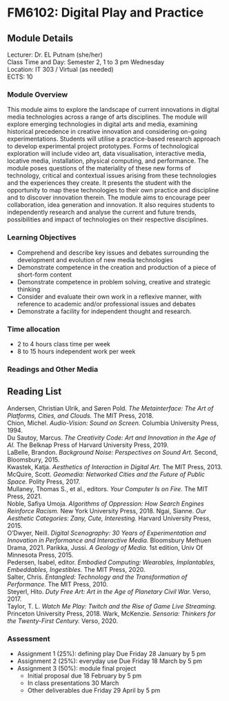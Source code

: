 # FM6102: Digital Play and Practice

## Module Details

Lecturer: Dr. EL Putnam (she/her)  
Class Time and Day: Semester 2, 1 to 3 pm Wednesday  
Location: IT 303 / Virtual (as needed)  
ECTS: 10

### Module Overview

This module aims to explore the landscape of current innovations in digital media technologies across a range of arts disciplines. The module will explore emerging technologies in digital arts and media, examining historical precedence in creative innovation and considering on-going experimentations. Students will utilise a practice-based research approach to develop experimental project prototypes. Forms of technological exploration will include video art, data visualisation, interactive media, locative media, installation, physical computing, and performance. The module poses questions of the materiality of these new forms of technology, critical and contextual issues arising from these technologies and the experiences they create. It presents the student with the opportunity to map these technologies to their own practice and discipline and to discover innovation therein. The module aims to encourage peer collaboration, idea generation and innovation. It also requires students to independently research and analyse the current and future trends, possibilities and impact of technologies on their respective disciplines.

### Learning Objectives

- Comprehend and describe key issues and debates surrounding the development and evolution of new media technologies
- Demonstrate competence in the creation and production of a piece of short-form content
- Demonstrate competence in problem solving, creative and strategic thinking
- Consider and evaluate their own work in a reflexive manner, with reference to academic and/or professional issues and debates
- Demonstrate a facility for independent thought and research.

### Time allocation

- 2 to 4 hours class time per week
- 8 to 15 hours independent work per week

### Readings and Other Media

## Reading List
Andersen, Christian Ulrik, and Søren Pold. *The Metainterface: The Art of Platforms, Cities, and Clouds.* The MIT Press, 2018.  
Chion, Michel. *Audio-Vision: Sound on Screen.* Columbia University Press, 1994.  
Du Sautoy, Marcus. *The Creativity Code: Art and Innovation in the Age of AI.* The Belknap Press of Harvard University Press, 2019.  
LaBelle, Brandon. *Background Noise: Perspectives on Sound Art.* Second, Bloomsbury, 2015.  
Kwastek, Katja. *Aesthetics of Interaction in Digital Art.* The MIT Press, 2013.  
McQuire, Scott. *Geomedia: Networked Cities and the Future of Public Space.* Polity Press, 2017.  
Mullaney, Thomas S., et al., editors. *Your Computer Is on Fire.* The MIT Press, 2021.  
Noble, Safiya Umoja. *Algorithms of Oppression: How Search Engines Reinforce Racism.* New York University Press, 2018.
Ngai, Sianne. *Our Aesthetic Categories: Zany, Cute, Interesting.* Harvard University Press, 2015.  
O’Dwyer, Neill. *Digital Scenography: 30 Years of Experimentation and Innovation in Performance and Interactive Media.* Bloomsbury Methuen Drama, 2021.
Parikka, Jussi. *A Geology of Media.* 1st edition, Univ Of Minnesota Press, 2015.  
Pedersen, Isabel, editor. *Embodied Computing: Wearables, Implantables, Embeddables, Ingestibles.* The MIT Press, 2020.  
Salter, Chris. *Entangled: Technology and the Transformation of Performance.* The MIT Press, 2010.  
Steyerl, Hito. *Duty Free Art: Art in the Age of Planetary Civil War.* Verso, 2017.  
Taylor, T. L. *Watch Me Play: Twitch and the Rise of Game Live Streaming.* Princeton University Press, 2018.
Wark, McKenzie. *Sensoria: Thinkers for the Twenty-First Century.* Verso, 2020.  

### Assessment

- Assignment 1 (25%): defining play
  Due Friday 28 January by 5 pm
- Assignment 2 (25%): everyday use
  Due Friday 18 March by 5 pm
- Assignment 3 (50%): module final project
  - Initial proposal due 18 February by 5 pm
  - In class presentations 30 March
  - Other deliverables due Friday 29 April by 5 pm

